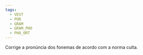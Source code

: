 ```yaml
---
tags:
  - VEST
  - POR
  - GRAM
  - GRAM_PHO
  - PHO_ORT
---
```

Corrige a pronúncia dos fonemas de acordo com a norma culta.
